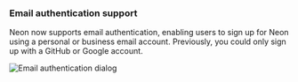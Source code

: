 ### Email authentication support

Neon now supports email authentication, enabling users to sign up for Neon using a personal or business email account. Previously, you could only sign up with a GitHub or Google account.

![Email authentication dialog](/docs/relnotes/email_auth.png)
